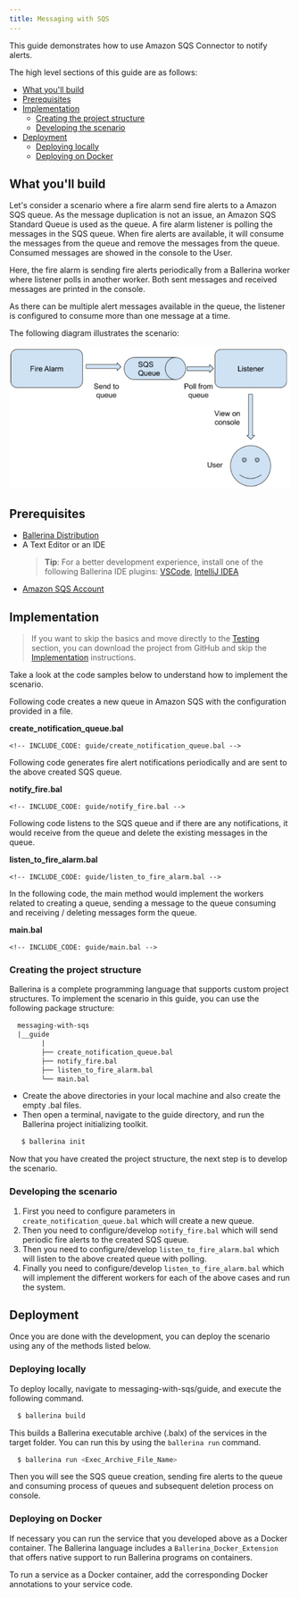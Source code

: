 ```yaml
---
title: Messaging with SQS
---
```


This guide demonstrates how to use Amazon SQS Connector to notify alerts.

The high level sections of this guide are as follows:

- [What you'll build](#What-youll-build)
- [Prerequisites](#Prerequisites)
- [Implementation](#Implementation)
  - [Creating the project structure](#Creating-the-project-structure)
  - [Developing the scenario](#Developing-the-scenario)
- [Deployment](#Deployment)
  - [Deploying locally](#Deploying-locally)
  - [Deploying on Docker](#Deploying-on-Docker)

## What you'll build

Let's consider a scenario where a fire alarm send fire alerts to a Amazon SQS queue. As the message duplication is not an issue, an Amazon SQS Standard Queue is used as the queue. A fire alarm listener is polling the messages in the SQS queue. When fire alerts are available, it will consume the messages from the queue and remove the messages from the queue. Consumed messages are showed in the console to the User. 

Here, the fire alarm is sending fire alerts periodically from a Ballerina worker where listener polls in another worker. Both sent messages and received messages are printed in the console. 

As there can be multiple alert messages available in the queue, the listener is configured to consume more than one message at a time.

The following diagram illustrates the scenario:

![Message flow diagram image](resources/sqs-alert.png)


## Prerequisites
- [Ballerina Distribution](https://ballerina.io/learn/getting-started/)
- A Text Editor or an IDE 
  > **Tip**: For a better development experience, install one of the following Ballerina IDE plugins: [VSCode](https://marketplace.visualstudio.com/items?itemName=ballerina.ballerina), [IntelliJ IDEA](https://plugins.jetbrains.com/plugin/9520-ballerina)
- [Amazon SQS Account](https://aws.amazon.com/sqs/)


## Implementation
> If you want to skip the basics and move directly to the [Testing](#testing) section, you can download the project from GitHub and skip the [Implementation](#implementation) instructions.

Take a look at the code samples below to understand how to implement the scenario. 

Following code creates a new queue in Amazon SQS with the configuration provided in a file.

**create_notification_queue.bal**
```ballerina
<!-- INCLUDE_CODE: guide/create_notification_queue.bal -->
```

Following code generates fire alert notifications periodically and are sent to the above created SQS queue.

**notify_fire.bal**
```ballerina
<!-- INCLUDE_CODE: guide/notify_fire.bal -->
```

Following code listens to the SQS queue and if there are any notifications, it would receive from the queue and delete the existing messages in the queue.

**listen_to_fire_alarm.bal**
```ballerina
<!-- INCLUDE_CODE: guide/listen_to_fire_alarm.bal -->
```

In the following code, the main method would implement the workers related to creating a queue, sending a message to the queue consuming and receiving / deleting messages form the queue.

**main.bal**
```ballerina
<!-- INCLUDE_CODE: guide/main.bal -->
```

### Creating the project structure

Ballerina is a complete programming language that supports custom project structures. To implement the scenario in this guide, you can use the following package structure:

```
  messaging-with-sqs
  |__guide
        |
        ├── create_notification_queue.bal
        ├── notify_fire.bal
        ├── listen_to_fire_alarm.bal
        └── main.bal
```
 
- Create the above directories in your local machine and also create the empty .bal files.
- Then open a terminal, navigate to the guide directory, and run the Ballerina project initializing toolkit.

```bash
   $ ballerina init
```
Now that you have created the project structure, the next step is to develop the scenario.

### Developing the scenario

1. First you need to configure parameters in `create_notification_queue.bal` which will create a new queue. 
2. Then you need to configure/develop `notify_fire.bal` which will send periodic fire alerts to the created SQS queue.  
3. Then you need to configure/develop `listen_to_fire_alarm.bal` which will listen to the above created queue with polling.  
4. Finally you need to configure/develop `listen_to_fire_alarm.bal` which will implement the different workers for each of the above cases and run the system.

## Deployment

Once you are done with the development, you can deploy the scenario using any of the methods listed below.

### Deploying locally

To deploy locally, navigate to messaging-with-sqs/guide, and execute the following command.

```bash
  $ ballerina build
```
This builds a Ballerina executable archive (.balx) of the services in the target folder. You can run this by using the `ballerina run` command.

```bash
  $ ballerina run <Exec_Archive_File_Name>
```

Then you will see the SQS queue creation, sending fire alerts to the queue and consuming process of queues and subsequent deletion process on console.

### Deploying on Docker

If necessary you can run the service that you developed above as a Docker container. The Ballerina language includes a `Ballerina_Docker_Extension` that offers native support to run Ballerina programs on containers.

To run a service as a Docker container, add the corresponding Docker annotations to your service code.
